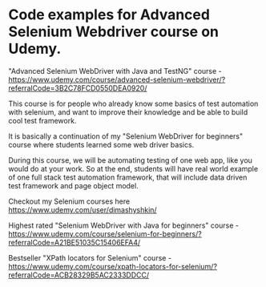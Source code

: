 # Code examples for Advanced Selenium Webdriver course on Udemy.
"Advanced Selenium WebDriver with Java and TestNG" course - https://www.udemy.com/course/advanced-selenium-webdriver/?referralCode=3B2C78FCD0550DEA0920/

This course is for people who already know some basics of test automation with selenium, and want to improve their knowledge and be able to build cool test framework.

It is basically a continuation of my "Selenium WebDriver for beginners" course where students learned some web driver basics.

During this course, we will be automating testing of one web app, like you would do at your work. So at the end, students will have real world example of one full stack test automation framework, that will include data driven test framework and page object model.

Checkout my Selenium courses here https://www.udemy.com/user/dimashyshkin/

Highest rated "Selenium WebDriver with Java for beginners" course - https://www.udemy.com/course/selenium-for-beginners/?referralCode=A21BE51035C15406EFA4/

Bestseller "XPath locators for Selenium" course - https://www.udemy.com/course/xpath-locators-for-selenium/?referralCode=ACB28329B5AC2333DDCC/
